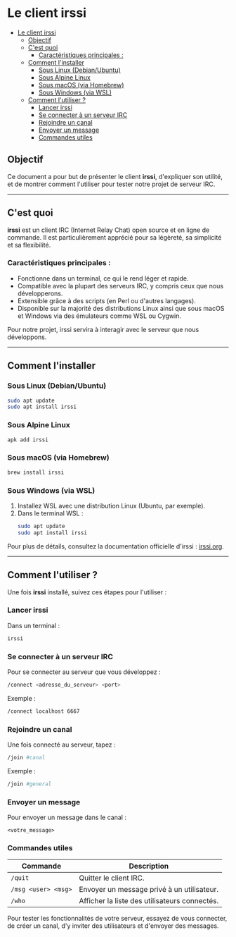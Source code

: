# Le client irssi  
- [Le client irssi](#le-client-irssi)
	- [Objectif](#objectif)
	- [C'est quoi](#cest-quoi)
		- [Caractéristiques principales :](#caractéristiques-principales-)
	- [Comment l'installer](#comment-linstaller)
		- [Sous Linux (Debian/Ubuntu)](#sous-linux-debianubuntu)
		- [Sous Alpine Linux](#sous-alpine-linux)
		- [Sous macOS (via Homebrew)](#sous-macos-via-homebrew)
		- [Sous Windows (via WSL)](#sous-windows-via-wsl)
	- [Comment l'utiliser ?](#comment-lutiliser-)
		- [Lancer irssi](#lancer-irssi)
		- [Se connecter à un serveur IRC](#se-connecter-à-un-serveur-irc)
		- [Rejoindre un canal](#rejoindre-un-canal)
		- [Envoyer un message](#envoyer-un-message)
		- [Commandes utiles](#commandes-utiles)

## Objectif  

Ce document a pour but de présenter le client **irssi**, d'expliquer son utilité, et de montrer comment l'utiliser pour tester notre projet de serveur IRC.  

---

## C'est quoi

**irssi** est un client IRC (Internet Relay Chat) open source et en ligne de commande. Il est particulièrement apprécié pour sa légèreté, sa simplicité et sa flexibilité.  

### Caractéristiques principales :  
- Fonctionne dans un terminal, ce qui le rend léger et rapide.  
- Compatible avec la plupart des serveurs IRC, y compris ceux que nous développerons.  
- Extensible grâce à des scripts (en Perl ou d'autres langages).  
- Disponible sur la majorité des distributions Linux ainsi que sous macOS et Windows via des émulateurs comme WSL ou Cygwin.  

Pour notre projet, irssi servira à interagir avec le serveur que nous développons.  

---

## Comment l'installer  

### Sous Linux (Debian/Ubuntu)  
```bash  
sudo apt update  
sudo apt install irssi  
```  

### Sous Alpine Linux  
```bash  
apk add irssi  
```  

### Sous macOS (via Homebrew)  
```bash  
brew install irssi  
```  

### Sous Windows (via WSL)  
1. Installez WSL avec une distribution Linux (Ubuntu, par exemple).  
2. Dans le terminal WSL :  
   ```bash  
   sudo apt update  
   sudo apt install irssi  
   ```  

Pour plus de détails, consultez la documentation officielle d'irssi : [irssi.org](https://irssi.org).  

---

## Comment l'utiliser ?  

Une fois **irssi** installé, suivez ces étapes pour l'utiliser :  

### Lancer irssi  
Dans un terminal :  
```bash  
irssi  
```  

### Se connecter à un serveur IRC  
Pour se connecter au serveur que vous développez :  
```bash  
/connect <adresse_du_serveur> <port>  
```  
Exemple :  
```bash  
/connect localhost 6667  
```  

### Rejoindre un canal  
Une fois connecté au serveur, tapez :  
```bash  
/join #canal  
```  
Exemple :  
```bash  
/join #general  
```  

### Envoyer un message  
Pour envoyer un message dans le canal :  
```  
<votre_message>  
```  

### Commandes utiles  
| Commande            | Description                                  |  
|---------------------|----------------------------------------------|  
| `/quit`             | Quitter le client IRC.                      |  
| `/msg <user> <msg>` | Envoyer un message privé à un utilisateur.  |  
| `/who`              | Afficher la liste des utilisateurs connectés.|  

Pour tester les fonctionnalités de votre serveur, essayez de vous connecter, de créer un canal, d'y inviter des utilisateurs et d'envoyer des messages.  
